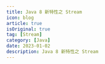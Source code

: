 ```yaml
---
title: Java 8 新特性之 Stream
icon: blog
article: true
isOriginal: true
tag: [Stream]
category: [Java]
date: 2023-01-02
description: Java 8 新特性之 Stream
---
```


